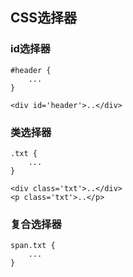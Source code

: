 ## CSS选择器

### id选择器
    
    #header {
        ...
    }
    
    <div id='header'>..</div>
    
### 类选择器

    .txt {
        ...
    }
    
    <div class='txt'>..</div>
    <p class='txt'>..</p>
    
### 复合选择器

    span.txt {
        ...
    }